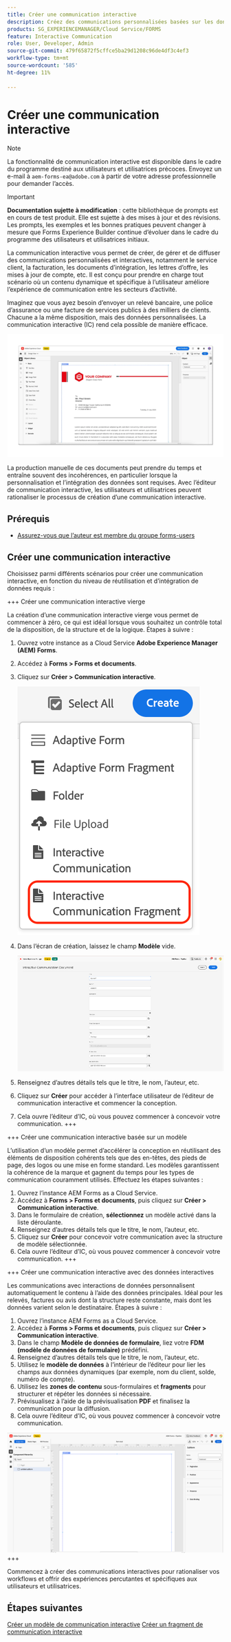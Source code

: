 ```yaml
---
title: Créer une communication interactive
description: Créez des communications personnalisées basées sur les données. Explorez les fonctionnalités clés, les étapes d’intégration et les cas d’utilisation réels à l’aide de guides et de tutoriels.
products: SG_EXPERIENCEMANAGER/Cloud Service/FORMS
feature: Interactive Communication
role: User, Developer, Admin
source-git-commit: 479f65872f5cffce5ba29d1208c96de4df3c4ef3
workflow-type: tm+mt
source-wordcount: '585'
ht-degree: 11%

---
```


# Créer une communication interactive

>[!NOTE]
>
> La fonctionnalité de communication interactive est disponible dans le cadre du programme destiné aux utilisateurs et utilisatrices précoces. Envoyez un e-mail à `aem-forms-ea@adobe.com` à partir de votre adresse professionnelle pour demander l’accès.

>[!IMPORTANT]
>
> **Documentation sujette à modification** : cette bibliothèque de prompts est en cours de test produit. Elle est sujette à des mises à jour et des révisions. Les prompts, les exemples et les bonnes pratiques peuvent changer à mesure que Forms Experience Builder continue d’évoluer dans le cadre du programme des utilisateurs et utilisatrices initiaux.

La communication interactive vous permet de créer, de gérer et de diffuser des communications personnalisées et interactives, notamment le service client, la facturation, les documents d’intégration, les lettres d’offre, les mises à jour de compte, etc. Il est conçu pour prendre en charge tout scénario où un contenu dynamique et spécifique à l’utilisateur améliore l’expérience de communication entre les secteurs d’activité.

Imaginez que vous ayez besoin d’envoyer un relevé bancaire, une police d’assurance ou une facture de services publics à des milliers de clients. Chacune a la même disposition, mais des données personnalisées. La communication interactive (IC) rend cela possible de manière efficace.

![Rechercher un document IC](/help/forms/interactive-communication/assets/introimg.png)

La production manuelle de ces documents peut prendre du temps et entraîne souvent des incohérences, en particulier lorsque la personnalisation et l’intégration des données sont requises. Avec l’éditeur de communication interactive, les utilisateurs et utilisatrices peuvent rationaliser le processus de création d’une communication interactive.

## Prérequis

* [Assurez-vous que l’auteur est membre du groupe forms-users](/help/forms/setup-forms-cloud-service.md#configure-users)

## Créer une communication interactive

Choisissez parmi différents scénarios pour créer une communication interactive, en fonction du niveau de réutilisation et d’intégration de données requis :

+++ Créer une communication interactive vierge

La création d’une communication interactive vierge vous permet de commencer à zéro, ce qui est idéal lorsque vous souhaitez un contrôle total de la disposition, de la structure et de la logique.
Étapes à suivre :

1. Ouvrez votre instance as a Cloud Service **Adobe Experience Manager (AEM) Forms**.
1. Accédez à **Forms > Forms et documents**.
1. Cliquez sur **Créer > Communication interactive**.

   ![Rechercher un document IC](/help/forms/interactive-communication/assets/comm.png)

1. Dans l’écran de création, laissez le champ **Modèle** vide.

   ![Rechercher un document IC](/help/forms/interactive-communication/assets/create-ic-document.png)

1. Renseignez d’autres détails tels que le titre, le nom, l’auteur, etc.
1. Cliquez sur **Créer** pour accéder à l’interface utilisateur de l’éditeur de communication interactive et commencer la conception.
1. Cela ouvre l’éditeur d’IC, où vous pouvez commencer à concevoir votre communication.
+++

+++ Créer une communication interactive basée sur un modèle

L’utilisation d’un modèle permet d’accélérer la conception en réutilisant des éléments de disposition cohérents tels que des en-têtes, des pieds de page, des logos ou une mise en forme standard.
Les modèles garantissent la cohérence de la marque et gagnent du temps pour les types de communication couramment utilisés. Effectuez les étapes suivantes :

1. Ouvrez l’instance AEM Forms as a Cloud Service.
1. Accédez à **Forms > Forms et documents**, puis cliquez sur **Créer > Communication interactive**.
1. Dans le formulaire de création, **sélectionnez** un modèle activé dans la liste déroulante.
1. Renseignez d’autres détails tels que le titre, le nom, l’auteur, etc.
1. Cliquez sur **Créer** pour concevoir votre communication avec la structure de modèle sélectionnée.
1. Cela ouvre l’éditeur d’IC, où vous pouvez commencer à concevoir votre communication.
+++

+++ Créer une communication interactive avec des données interactives

Les communications avec interactions de données personnalisent automatiquement le contenu à l’aide des données principales.
Idéal pour les relevés, factures ou avis dont la structure reste constante, mais dont les données varient selon le destinataire. Étapes à suivre :

1. Ouvrez l’instance AEM Forms as a Cloud Service.
1. Accédez à **Forms > Forms et documents**, puis cliquez sur **Créer > Communication interactive**.
1. Dans le champ **Modèle de données de formulaire**, liez votre **FDM (modèle de données de formulaire)** prédéfini.
1. Renseignez d’autres détails tels que le titre, le nom, l’auteur, etc.
1. Utilisez le **modèle de données** à l’intérieur de l’éditeur pour lier les champs aux données dynamiques (par exemple, nom du client, solde, numéro de compte).
1. Utilisez les **zones de contenu** sous-formulaires et **fragments** pour structurer et répéter les données si nécessaire.
1. Prévisualisez à l’aide de la prévisualisation **PDF** et finalisez la communication pour la diffusion.
1. Cela ouvre l’éditeur d’IC, où vous pouvez commencer à concevoir votre communication.

![Rechercher un document IC](/help/forms/interactive-communication/assets/ic-ui.png)
+++

Commencez à créer des communications interactives pour rationaliser vos workflows et offrir des expériences percutantes et spécifiques aux utilisateurs et utilisatrices.

## Étapes suivantes

[Créer un modèle de communication interactive](/help/forms/interactive-communication/create-interactive-communication-template.md)
[Créer un fragment de communication interactive](/help/forms/interactive-communication/create-interactive-communication-fragment.md)
